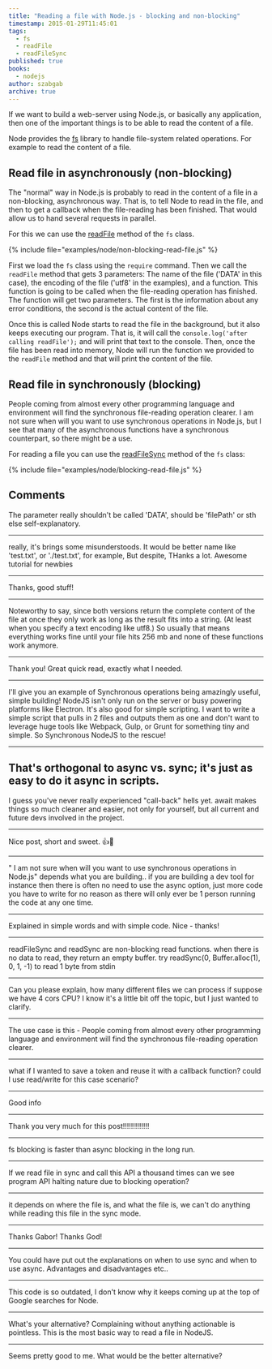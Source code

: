 ```yaml
---
title: "Reading a file with Node.js - blocking and non-blocking"
timestamp: 2015-01-29T11:45:01
tags:
  - fs
  - readFile
  - readFileSync
published: true
books:
  - nodejs
author: szabgab
archive: true
---
```



If we want to build a web-server using Node.js, or basically any application, then
one of the important things is to be able to read the content of a file.

Node provides the [fs](http://nodejs.org/api/fs.html) library to handle file-system related operations.
For example to read the content of a file.


## Read file in asynchronously (non-blocking)

The "normal" way in Node.js is probably to read in the content of a file in a non-blocking, asynchronous way.
That is, to tell Node to read in the file, and then to get a callback when the file-reading has been finished.
That would allow us to hand several requests in parallel.

For this we can use the [readFile](http://nodejs.org/api/fs.html#fs_fs_readfile_filename_options_callback)
method of the `fs` class.

{% include file="examples/node/non-blocking-read-file.js" %}

First we load the `fs` class using the `require` command. Then we call the `readFile` method
that gets 3 parameters: The name of the file ('DATA' in this case), the encoding of the file ('utf8' in the examples),
and a function. This function is going to be called when the file-reading operation has finished.
The function will get two parameters. The first is the information about any error conditions, the second is the actual
content of the file.

Once this is called Node starts to read the file in the background, but it also keeps executing our program. That is,
it will call the `console.log('after calling readFile');` and will print that text to the console.
Then, once the file has been read into memory, Node will run the function we provided to the `readFile` method
and that will print the content of the file.


## Read file in synchronously (blocking)

People coming from almost every other programming language and environment will find the synchronous file-reading
operation clearer. I am not sure when will you want to use synchronous operations in Node.js, but I see
that many of the asynchronous functions have a synchronous counterpart, so there might be a use.

For reading a file you can use the [readFileSync](http://nodejs.org/api/fs.html#fs_fs_readfilesync_filename_options)
method of the `fs` class:

{% include file="examples/node/blocking-read-file.js" %}

## Comments

The parameter really shouldn't be called 'DATA', should be 'filePath' or sth else self-explanatory.

---

really, it's brings some misunderstoods. It would be better name like 'test.txt', or './test.txt', for example, But despite, THanks a lot. Awesome tutorial for newbies

---

Thanks, good stuff!

---

Noteworthy to say, since both versions return the complete content of the file at once they only work as long as the result fits into a string. (At least when you specify a text encoding like utf8.) So usually that means everything works fine until your file hits 256 mb and none of these functions work anymore.

---

Thank you! Great quick read, exactly what I needed.

---

I'll give you an example of Synchronous operations being amazingly useful, simple building! NodeJS isn't only run on the server or busy powering platforms like Electron. It's also good for simple scripting. I want to write a simple script that pulls in 2 files and outputs them as one and don't want to leverage huge tools like Webpack, Gulp, or Grunt for something tiny and simple. So Synchronous NodeJS to the rescue!

---
That's orthogonal to async vs. sync; it's just as easy to do it async in scripts.
---

I guess you've never really experienced "call-back" hells yet. await makes things so much cleaner and easier, not only for yourself, but all current and future devs involved in the project.

---

Nice post, short and sweet. 👍🍓

---

" I am not sure when will you want to use synchronous operations in Node.js" depends what you are building.. if you are building a dev tool for instance then there is often no need to use the async option, just more code you have to write for no reason as there will only ever be 1 person running the code at any one time.

---

Explained in simple words and with simple code. Nice - thanks!

---
readFileSync and readSync are non-blocking read functions. when there is no data to read, they return an empty buffer. try readSync(0, Buffer.alloc(1), 0, 1, -1) to read 1 byte from stdin

---

Can you please explain, how many different files we can process if suppose we have 4 cors CPU?
I know it's a little bit off the topic, but I just wanted to clarify.

---

The use case is this - People coming from almost every other programming language and environment will find the synchronous file-reading operation clearer.

---

what if I wanted to save a token and reuse it with a callback function? could I use read/write for this case scenario?

---

Good info

---

Thank you very much for this post!!!!!!!!!!!!!

---

fs blocking is faster than async blocking in the long run.

---
If we read file in sync and call this API a thousand times can we see program API halting nature due to blocking operation?

---
it depends on where the file is, and what the file is, we can't do anything while reading this file in the sync mode.

---

Thanks Gabor! Thanks God!

---

You could have put out the explanations on when to use sync and when to use async.
Advantages and disadvantages etc..

---

This code is so outdated, I don't know why it keeps coming up at the top of Google searches for Node.

---
What's your alternative? Complaining without anything actionable is pointless. This is the most basic way to read a file in NodeJS.

---
Seems pretty good to me. What would be the better alternative?
